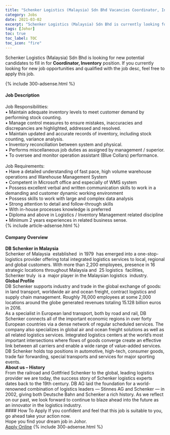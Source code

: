 ```yaml
---
title: "Schenker Logistics (Malaysia) Sdn Bhd Vacancies Coordinator, Inventory" 
category: Jobs 
date: 2021-03-02 
excerpt: "Schenker Logistics (Malaysia) Sdn Bhd is currently looking for suitable person to fill in the Coordinator, Inventory which based in Johor" 
tags: [Johor] 
toc: true 
toc_label: TOC 
toc_icon: "fire" 
--- 
```


<p>Schenker Logistics (Malaysia) Sdn Bhd is looking for new potential candidates to fill in for <b>Coordinator, Inventory</b> position. If you currently looking for new job opportunities and qualified with the job desc, feel free to apply this job.
</p>{% include 300-adsense.html %} 
<div><div><h4>Job Description</h4></div><div><div><span><div><div>Job Responsibilities:</div><div>&#8226; Maintain adequate inventory levels to meet customer demand by performing stock counting.<div>&#8226; Manage control measures to ensure mistakes, inaccuracies and discrepancies are highlighted, addressed and resolved.</div>&#8226; Maintain updated and accurate records of inventory, including stock counting, variance analysis.<div>&#8226; Inventory reconciliation between system and physical.</div>&#8226; Performs miscellaneous job duties as assigned by management / superior.<div>&#8226; To oversee and monitor operation assistant (Blue Collars) performance.<br>&#160;</div><div>Job Requirements:&#160;</div><div>&#8226; Have a detailed understanding of fast pace, high volume warehouse operations and Warehouse Management System<br>&#8226; Competent in Microsoft office and especially of WMS system<br>&#8226; Possess excellent verbal and written communication skills to work in a demanding and customer dynamic working environment<br>&#8226; Possess skills to work with large and complex data analysis<br>&#8226; Strong attention to detail and follow-through skills<br>&#8226; With in-house processes knowledge is preferred<br>&#8226; Diploma and above in Logistics / Inventory Management related discipline<br>&#8226; Minimum 2 years experiences in related business sense.</div></div></div></span></div></div></div> 
{% include article-adsense.html %} 
<div><div><h4>Company Overview</h4></div><div><div><span><div><div>
<strong>DB Schenker in Malaysia</strong><br>
	Schenker of Malaysia&#160; established&#160; in 1979&#160; has emerged into a one-stop- logistics provider offering total integrated logistics services to local, regional and global customers. With more than 2,200 employees, presence in 16 strategic locations throughout Malaysia and&#160; 25 logistics&#160; facilities, Schenker truly&#160; is a&#160; major player in the Malaysian logistics&#160; industry.</div>
<div>
<div>
<strong>Global Profile</strong><br>
		DB Schenker supports industry and trade in the global exchange of goods: in land transport, worldwide air and ocean freight, contract logistics and supply chain management. Roughly 76,000 employees at some 2,000 locations around the globe generated revenues totaling 15.128 billion euros in 2016.&#160;</div>
<div>
		As a specialist in European land transport, both by road and rail, DB Schenker connects all of the important economic regions in over forty European countries via a dense network of regular scheduled services. The company also specializes in global air and ocean freight solutions as well as all related logistics services. Integrated logistics centers at the world&#8217;s most important intersections where flows of goods converge create an effective link between all carriers and enable a wide range of value-added services. DB Schenker holds top positions in automotive, high-tech, consumer goods, trade fair forwarding, special transports and services for major sporting events.</div>
<div>
<strong>About us &#8211; History</strong><br>
		From the railroad and Gottfried Schenker to the global, leading logistics provider we are today, the success story of Schenker logistics experts dates back to the 19th century. DB AG laid the foundation for a world-renowned combination of logistics leaders &#8212; Stinnes AG and Schenker &#8212; in 2002, giving both Deutsche Bahn and Schenker a rich history. As we reflect on our past, we look forward to continue to blaze ahead into the future as an innovator in the logistics industry.</div>
</div></div></span></div></div></div> 
#### How To Apply 
If you confident and feel that this job is suitable to you, go ahead take your action now. <br/> 
Hope you find your dream job in Johor. <br/> 
<a href="https://www.jobstreet.com.my/en/job/coordinator-inventory-4494922?jobId=jobstreet-my-job-4494922&" class="btn btn--info" target="_blank" rel="nofollow noopenner">Apply Online</a> 
{% include 300-adsense.html %} 